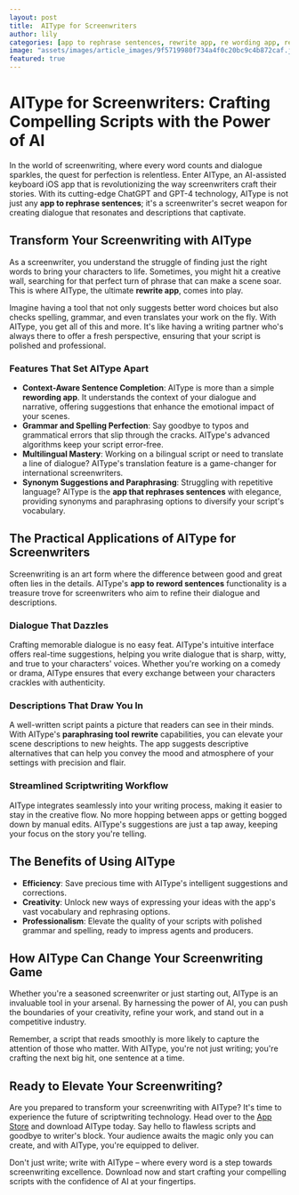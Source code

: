```yaml
---
layout: post
title:  AIType for Screenwriters
author: lily
categories: [app to rephrase sentences, rewrite app, re wording app, rewording app, app that rephrases sentences, app to reword sentences, paraphrasing tool rewrite]
image: "assets/images/article_images/9f5719980f734a4f0c20bc9c4b872caf.jpg"
featured: true
---
```


# AIType for Screenwriters: Crafting Compelling Scripts with the Power of AI

In the world of screenwriting, where every word counts and dialogue sparkles, the quest for perfection is relentless. Enter AIType, an AI-assisted keyboard iOS app that is revolutionizing the way screenwriters craft their stories. With its cutting-edge ChatGPT and GPT-4 technology, AIType is not just any **app to rephrase sentences**; it's a screenwriter's secret weapon for creating dialogue that resonates and descriptions that captivate.

## Transform Your Screenwriting with AIType

As a screenwriter, you understand the struggle of finding just the right words to bring your characters to life. Sometimes, you might hit a creative wall, searching for that perfect turn of phrase that can make a scene soar. This is where AIType, the ultimate **rewrite app**, comes into play.

Imagine having a tool that not only suggests better word choices but also checks spelling, grammar, and even translates your work on the fly. With AIType, you get all of this and more. It's like having a writing partner who's always there to offer a fresh perspective, ensuring that your script is polished and professional.

### Features That Set AIType Apart

- **Context-Aware Sentence Completion**: AIType is more than a simple **rewording app**. It understands the context of your dialogue and narrative, offering suggestions that enhance the emotional impact of your scenes.
- **Grammar and Spelling Perfection**: Say goodbye to typos and grammatical errors that slip through the cracks. AIType's advanced algorithms keep your script error-free.
- **Multilingual Mastery**: Working on a bilingual script or need to translate a line of dialogue? AIType's translation feature is a game-changer for international screenwriters.
- **Synonym Suggestions and Paraphrasing**: Struggling with repetitive language? AIType is the **app that rephrases sentences** with elegance, providing synonyms and paraphrasing options to diversify your script's vocabulary.

## The Practical Applications of AIType for Screenwriters

Screenwriting is an art form where the difference between good and great often lies in the details. AIType's **app to reword sentences** functionality is a treasure trove for screenwriters who aim to refine their dialogue and descriptions.

### Dialogue That Dazzles

Crafting memorable dialogue is no easy feat. AIType's intuitive interface offers real-time suggestions, helping you write dialogue that is sharp, witty, and true to your characters' voices. Whether you're working on a comedy or drama, AIType ensures that every exchange between your characters crackles with authenticity.

### Descriptions That Draw You In

A well-written script paints a picture that readers can see in their minds. With AIType's **paraphrasing tool rewrite** capabilities, you can elevate your scene descriptions to new heights. The app suggests descriptive alternatives that can help you convey the mood and atmosphere of your settings with precision and flair.

### Streamlined Scriptwriting Workflow

AIType integrates seamlessly into your writing process, making it easier to stay in the creative flow. No more hopping between apps or getting bogged down by manual edits. AIType's suggestions are just a tap away, keeping your focus on the story you're telling.

## The Benefits of Using AIType

- **Efficiency**: Save precious time with AIType's intelligent suggestions and corrections.
- **Creativity**: Unlock new ways of expressing your ideas with the app's vast vocabulary and rephrasing options.
- **Professionalism**: Elevate the quality of your scripts with polished grammar and spelling, ready to impress agents and producers.

## How AIType Can Change Your Screenwriting Game

Whether you're a seasoned screenwriter or just starting out, AIType is an invaluable tool in your arsenal. By harnessing the power of AI, you can push the boundaries of your creativity, refine your work, and stand out in a competitive industry.

Remember, a script that reads smoothly is more likely to capture the attention of those who matter. With AIType, you're not just writing; you're crafting the next big hit, one sentence at a time.

## Ready to Elevate Your Screenwriting?

Are you prepared to transform your screenwriting with AIType? It's time to experience the future of scriptwriting technology. Head over to the [App Store](https://apps.apple.com/us/app/aitype-grammar-check-keyboard/id6469163944) and download AIType today. Say hello to flawless scripts and goodbye to writer's block. Your audience awaits the magic only you can create, and with AIType, you're equipped to deliver.

Don't just write; write with AIType – where every word is a step towards screenwriting excellence. Download now and start crafting your compelling scripts with the confidence of AI at your fingertips.